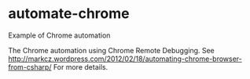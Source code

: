 automate-chrome
===============

Example of Chrome automation

The Chrome automation using Chrome Remote Debugging.
See http://markcz.wordpress.com/2012/02/18/automating-chrome-browser-from-csharp/ For more details.
